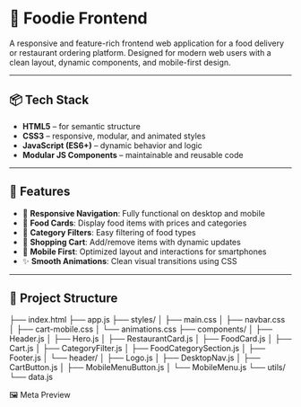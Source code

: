 # 🍔 Foodie Frontend

A responsive and feature-rich frontend web application for a food delivery or restaurant ordering platform. Designed for modern web users with a clean layout, dynamic components, and mobile-first design.

---

## 📦 Tech Stack

- **HTML5** – for semantic structure
- **CSS3** – responsive, modular, and animated styles
- **JavaScript (ES6+)** – dynamic behavior and logic
- **Modular JS Components** – maintainable and reusable code

---

## 🌟 Features

- 🧭 **Responsive Navigation**: Fully functional on desktop and mobile
- 🍔 **Food Cards**: Display food items with prices and categories
- 🧾 **Category Filters**: Easy filtering of food types
- 🛒 **Shopping Cart**: Add/remove items with dynamic updates
- 📱 **Mobile First**: Optimized layout and interactions for smartphones
- ✨ **Smooth Animations**: Clean visual transitions using CSS

---

## 📁 Project Structure

├── index.html
├── app.js
├── styles/
│ ├── main.css
│ ├── navbar.css
│ ├── cart-mobile.css
│ └── animations.css
├── components/
│ ├── Header.js
│ ├── Hero.js
│ ├── RestaurantCard.js
│ ├── FoodCard.js
│ ├── Cart.js
│ ├── CategoryFilter.js
│ ├── FoodCategorySection.js
│ ├── Footer.js
│ └── header/
│ ├── Logo.js
│ ├── DesktopNav.js
│ ├── CartButton.js
│ ├── MobileMenuButton.js
│ └── MobileMenu.js
└── utils/
└── data.js

🖼️ Meta Preview
<!-- Uploading "bandicam2025-05-2617-03-02-448online-video-cutter.com-ezgif.com-crop.gif"... -->
